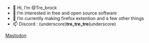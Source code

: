 - 👋 Hi, I’m @Tre_brock
- 👀 I’m interested in free and open source software
- 🌱 I’m currently making firefox extention and a few other things
- 📫 Discord : (underscore)__tre_tre_tre__(underscore) 

<a rel="me" href="https://mastodon.social/@Tre_brock">Mastodon</a>
